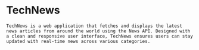 # TechNews

    TechNews is a web application that fetches and displays the latest news articles from around the world using the News API. Designed with a clean and responsive user interface, TechNews ensures users can stay updated with real-time news across various categories.
